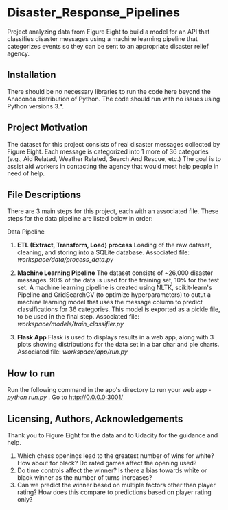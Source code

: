 # Disaster_Response_Pipelines
Project analyzing data from Figure Eight to build a model for an API that classifies disaster messages using a machine learning pipeline that categorizes events so they can be sent to an appropriate disaster relief agency.

## Installation <a name="installation"></a>

There should be no necessary libraries to run the code here beyond the Anaconda distribution of Python.  The code should run with no issues using Python versions 3.*.

## Project Motivation<a name="motivation"></a>

The dataset for this project consists of real disaster messages collected by Figure Eight. Each message is categorized into 1 more of 36 categories (e.g., Aid Related, Weather Related, Search And Rescue, etc.)
The goal is to assist aid workers in contacting the agency that would most help people in need of help. 
 
## File Descriptions <a name="files"></a>

There are 3 main steps for this project, each with an associated file. These steps for the data pipeline are listed below in order:

Data Pipeline

1) <b>ETL (Extract, Transform, Load) process</b>
Loading of the raw dataset, cleaning, and storing into a SQLite database. 
Associated file: <em>workspace/data/process_data.py</em>

2) <b>Machine Learning Pipeline</b>
The dataset consists of ~26,000 disaster messages. 90% of the data is used for the training set, 10% for the test set. A machine learning pipeline is created using NLTK, scikit-learn's Pipeline and GridSearchCV (to
optimize hyperparameters) to outut a machine learning model that uses the message column to predict classifications for 36 categories. This model is exported as a pickle file, to be used in the final step.
Associated file: <em>workspace/models/train_classifier.py</em>
 
3) <b>Flask App</b>
Flask is used to displays results in a web app, along with 3 plots showing distributions for the data set in a bar char and pie charts.
Associated file: <em>workspace/app/run.py</em>
 
## How to run <a name="run"></a>

Run the following command in the app's directory to run your web app - <em> python run.py </em>. 
Go to http://0.0.0.0:3001/

## Licensing, Authors, Acknowledgements<a name="licensing"></a>

Thank you to Figure Eight for the data and to Udacity for the guidance and help.  

1. Which chess openings lead to the greatest number of wins for white? How about for black? Do rated games affect the opening used?
2. Do time controls affect the winner? Is there a bias towards white or black winner as the number of turns increases?
3. Can we predict the winner based on multiple factors other than player rating? How does this compare to predictions based on player rating only?